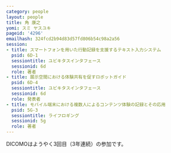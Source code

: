 ```yaml
---
category: people
layout: people
title: 角 康之
yomi: スミ ヤスユキ
pageid: '4296'
emailhash: 324fcd2b94d83d57fd806b54c98a2a56
session:
- title: スマートフォンを用いた行動記録を支援するテキスト入力システム
  psid: 6D-1
  sessiontitle: ユビキタスインタフェース
  sessionid: 6d
  role: 著者
- title: 展示空間における体験共有を促すロボットガイド
  psid: 6D-4
  sessiontitle: ユビキタスインタフェース
  sessionid: 6d
  role: 発表者
- title: モバイル端末における複数人によるコンテンツ体験の記録とその応用
  psid: 5G-3
  sessiontitle: ライフロギング
  sessionid: 5g
  role: 著者
---
```

DICOMOはようやく3回目（3年連続）の参加です。